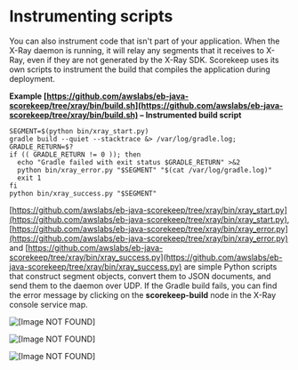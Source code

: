 # Instrumenting scripts<a name="scorekeep-scripts"></a>

You can also instrument code that isn't part of your application\. When the X\-Ray daemon is running, it will relay any segments that it receives to X\-Ray, even if they are not generated by the X\-Ray SDK\. Scorekeep uses its own scripts to instrument the build that compiles the application during deployment\.

**Example [https://github.com/awslabs/eb-java-scorekeep/tree/xray/bin/build.sh](https://github.com/awslabs/eb-java-scorekeep/tree/xray/bin/build.sh) – Instrumented build script**  

```
SEGMENT=$(python bin/xray_start.py)
gradle build --quiet --stacktrace &> /var/log/gradle.log; GRADLE_RETURN=$?
if (( GRADLE_RETURN != 0 )); then 
  echo "Gradle failed with exit status $GRADLE_RETURN" >&2
  python bin/xray_error.py "$SEGMENT" "$(cat /var/log/gradle.log)"
  exit 1
fi
python bin/xray_success.py "$SEGMENT"
```

[https://github.com/awslabs/eb-java-scorekeep/tree/xray/bin/xray_start.py](https://github.com/awslabs/eb-java-scorekeep/tree/xray/bin/xray_start.py), [https://github.com/awslabs/eb-java-scorekeep/tree/xray/bin/xray_error.py](https://github.com/awslabs/eb-java-scorekeep/tree/xray/bin/xray_error.py) and [https://github.com/awslabs/eb-java-scorekeep/tree/xray/bin/xray_success.py](https://github.com/awslabs/eb-java-scorekeep/tree/xray/bin/xray_success.py) are simple Python scripts that construct segment objects, convert them to JSON documents, and send them to the daemon over UDP\. If the Gradle build fails, you can find the error message by clicking on the **scorekeep\-build** node in the X\-Ray console service map\.

![\[Image NOT FOUND\]](http://docs.aws.amazon.com/xray/latest/devguide/images/scorekeep-servicemap-builderror.png)

![\[Image NOT FOUND\]](http://docs.aws.amazon.com/xray/latest/devguide/images/scorekeep-timeline-builderror.png)

![\[Image NOT FOUND\]](http://docs.aws.amazon.com/xray/latest/devguide/images/scorekeep-exception-builderror.png)